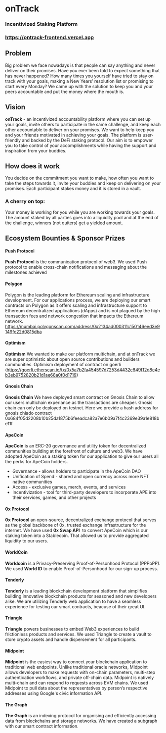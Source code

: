 # onTrack
### Incentivized Staking Platform
### https://ontrack-frontend.vercel.app

## Problem
Big problem we face nowadays is that people can say anything and never deliver on their promises. Have you ever been told to expect something that has never happened? How many times you yourself have tried to stay on track with your goals, making a New Years’ resolution list or promising to start every Monday?  We came up with the solution to keep you and your peers accountable and put the money where the mouth is. 

## Vision
 **onTrack** - an incentivized accountability platform where you can set up your goals, invite others to participate in the same challenge, and keep each other accountable to deliver on your promises. 
We want to help keep you and your friends motivated in achieving your goals. The platform is user-friendly and backed by the DeFi staking protocol. Our aim is to empower you to take control of your accomplishments while having the support and inspiration from your buddies.

## How does it work
You decide on the commitment you want to make, how often you want to take the steps towards it, invite your buddies and keep on delivering on your promises. Each participant stakes money and it is stored in a vault. 
### A cherry on top: 
Your money is working for you while you are working towards your goals. The amount staked by all parties goes into a liquidity pool and at the end of the challenge, winners (not quiters) get a yielded amount. 


## Ecosystem Bounties & Sponsor Prizes

#### Push Protocol
**Push Protocol** is the communication protocol of web3. We used Push protocol to enable cross-chain notifications and messaging about the milestones achieved

#### Polygon 
Polygon is the leading platform for Ethereum scaling and infrastructure development.
For our applications process, we are deploying our smart contracts on Polygon as it offers scaling and infrastructure support to Ethereum decentralized applications (dApps) and is not plagued by the high transaction fees and network congestion that impacts the Ethereum network. https://mumbai.polygonscan.com/address/0x2134ad000311c150146eed3e9149fc22d0815dba

#### Optimism
**Optimism** We wanted to make our platform multichain, and at onTrack we are super optimistic about open source contributions and builders communities.
Optimism deployment of contract on goerli (https://goerli.etherscan.io/tx/0x5a7b2fa454597d7253d4432c849f12d8c4eb3eb9752820b21d1ae68a0f0d1719)

#### Gnosis Chain
**Gnosis Chain** We have deployed smart contract on Gnosis Chain to allow our users multichain experiance as the transactions are cheaper. Gnosis chain can only be deployed on testnet. Here we provide a hash address for gnosis chiado contract 0x684f05d2208b10b25da1875b6feeadca82a7e6b09a7f4c2369e39a1e818be11f


#### ApeCoin
**ApeCoin** is an ERC-20 governance and utility token for decentralized communities building at the forefront of culture and web3. We have adopted ApeCoin as a staking token for our application  to give our users all the perks for ApeCoin holders.
- Governance - allows holders to participate in the ApeCoin DAO
- Unification of Spend - shared and open currency across more NFT native communities
- Access - exclusive games, merch, events, and services
- Incentivization - tool for third-party developers to incorporate APE into their services, games, and other projects

#### 0x Protocol
**0x Protocol** an open-source, decentralized exchange protocol that serves as the global backbone of 0x, trusted exchange infrastructure for the internet. 
We have used **0x Swap API**  to convert ApeCoin which is our staking token into a Stablecoin. That allowed us to provide aggregated liquidity to our users. 


#### WorldCoin
**Worldcoin** is a Privacy-Preserving Proof-of-Personhood Protocol (PPPoPP).  We used **World ID** to enable Proof-of-Personhood for our sign-up process.

#### Tenderly
**Tenderly** is a leading blockchain development platform that simplifies building innovative blockchain products for seasoned and new developers alike.  We are utilizing Tenderly web application to have a seamless experience for testing our smart contracts, beacuse of their great UI.

#### Triangle
**Triangle** powers businesses to embed Web3 experiences to build frictionless products and services. We used Triangle to create a vault to store crypto assets and handle dispersement for all participants.

#### Midpoint
**Midpoint** is the easiest way to connect your blockchain application to traditional web endpoints. Unlike traditional oracle networks, Midpoint allows developers to make requests with on-chain parameters, multi-step authentication workflows, and private off-chain data. Midpoint is natively multi-chain and can respond to requests across EVM chains.
We used Midpoint to pull data about the representatives by person’s respective addresses using Google's civic information API.

#### The Graph
**The Graph** is an indexing protocol for organising and efficiently accessing data from blockchains and storage networks. We have created a subgraph with our smart contract information. 
